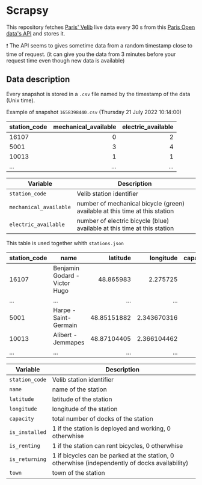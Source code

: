 # Scrapsy

This repository fetches [Paris' Velib](https://www.velib-metropole.fr/) live data every 30 s from this [Paris Open data's API](https://opendata.paris.fr/explore/dataset/velib-disponibilite-en-temps-reel/information/) and stores it.

:exclamation: The API seems to gives sometime data from a random timestamp close to time of request. (it can give you the data from 3 minutes before your request time even though new data is available)

## Data description

Every snapshot is stored in a `.csv` file named by the timestamp of the data (Unix time).

Example of snapshot `1658398440.csv` (Thursday 21 July 2022 10:14:00)

| station_code | mechanical_available | electric_available  |
| --- | ---:| ---:|
| 16107 | 0 | 2 |
| 5001  | 3 | 4 |
| 10013 | 1 | 1 |
| ...   |...|...|


| Variable | Description |
| --- | --- |
| `station_code`| Velib station identifier |
| `mechanical_available` | number of mechanical bicycle (green) available at this time at this station |
| `electric_available`   | number of electric bicycle (blue) available at this time at this station |


This table is used together whith `stations.json`


| station_code | name | latitude | longitude | capacity | is_installed | is_renting | is_returning | town |
| --- | --- | ---: | ---: | ---: | ---:  | ---: | ---: | --- |
|16107|	Benjamin Godard - Victor Hugo|48.865983  |2.275725   |35|1|1|1|Paris|
| ... | ... | ... | ... | ... | ...  | ... | ... | ... |
|5001 |Harpe - Saint-Germain         |48.85151882|2.343670316|45|1|1|1|Paris|
|10013|Alibert - Jemmapes            |48.87104405|2.366104462|60|1|1|1|Paris|
| ... | ... | ... | ... | ... | ...  | ... | ... | ... |


| Variable | Description |
| --- | --- |
| `station_code`| Velib station identifier |
| `name`        | name of the station |
| `latitude`    | latitude of the station |
| `longitude`   | longitude of the station |
| `capacity `   | total number of docks of the station |
| `is_installed`| 1 if the station is deployed and working, 0 otherwhise |
| `is_renting`  | 1 if the station can rent bicycles, 0 otherwhise |
| `is_returning`| 1 if bicycles can be parked at the station, 0 otherwhise (independently of docks availability) |
| `town`        | town of the station|

